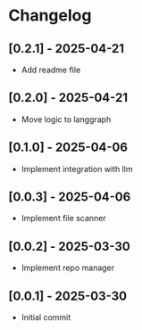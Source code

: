 # Changelog

## [0.2.1] - 2025-04-21
- Add readme file

## [0.2.0] - 2025-04-21
- Move logic to langgraph

## [0.1.0] - 2025-04-06
- Implement integration with llm

## [0.0.3] - 2025-04-06
- Implement file scanner

## [0.0.2] - 2025-03-30
- Implement repo manager

## [0.0.1] - 2025-03-30
- Initial commit
